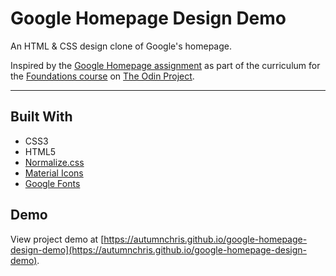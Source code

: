 # Google Homepage Design Demo

An HTML & CSS design clone of Google's homepage.

Inspired by the [Google Homepage assignment](https://www.theodinproject.com/paths/foundations/courses/foundations/lessons/html-css) as part of the curriculum for the [Foundations course](https://www.theodinproject.com/paths/foundations/courses/foundations) on [The Odin Project](https://www.theodinproject.com).

---

## Built With
* CSS3
* HTML5
* [Normalize.css](http://necolas.github.io/normalize.css)
* [Material Icons](https://fonts.google.com/icons)
* [Google Fonts](https://fonts.google.com)

## Demo

View project demo at [https://autumnchris.github.io/google-homepage-design-demo](https://autumnchris.github.io/google-homepage-design-demo).
